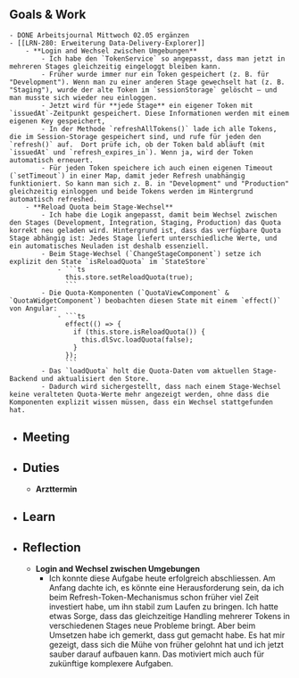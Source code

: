 ## Goals & Work
	- DONE Arbeitsjournal Mittwoch 02.05 ergänzen
	- [[LRN-280: Erweiterung Data-Delivery-Explorer]]
		- **Login and Wechsel zwischen Umgebungen**
			- Ich habe den `TokenService` so angepasst, dass man jetzt in mehreren Stages gleichzeitig eingeloggt bleiben kann.
			- Früher wurde immer nur ein Token gespeichert (z. B. für "Development"). Wenn man zu einer anderen Stage gewechselt hat (z. B. "Staging"), wurde der alte Token im `sessionStorage` gelöscht – und man musste sich wieder neu einloggen.
			- Jetzt wird für **jede Stage** ein eigener Token mit `issuedAt`-Zeitpunkt gespeichert. Diese Informationen werden mit einem eigenen Key gespeichert,
			- In der Methode `refreshAllTokens()` lade ich alle Tokens, die im Session-Storage gespeichert sind, und rufe für jeden den `refresh()` auf.  Dort prüfe ich, ob der Token bald abläuft (mit `issuedAt` und `refresh_expires_in`). Wenn ja, wird der Token automatisch erneuert.
			- Für jeden Token speichere ich auch einen eigenen Timeout (`setTimeout`) in einer Map, damit jeder Refresh unabhängig funktioniert. So kann man sich z. B. in "Development" und "Production" gleichzeitig einloggen und beide Tokens werden im Hintergrund automatisch refreshed.
		- **Reload Quota beim Stage-Wechsel**
			- Ich habe die Logik angepasst, damit beim Wechsel zwischen den Stages (Development, Integration, Staging, Production) das Quota korrekt neu geladen wird. Hintergrund ist, dass das verfügbare Quota Stage abhängig ist: Jedes Stage liefert unterschiedliche Werte, und ein automatisches Neuladen ist deshalb essenziell.
			- Beim Stage-Wechsel (`ChangeStageComponent`) setze ich explizit den State `isReloadQuota` im `StateStore`
				- ```ts
				  this.store.setReloadQuota(true);
				  ```
			- Die Quota-Komponenten (`QuotaViewComponent` & `QuotaWidgetComponent`) beobachten diesen State mit einem `effect()` von Angular:
				- ```ts
				  effect(() => {
				    if (this.store.isReloadQuota()) {
				      this.dlSvc.loadQuota(false);
				    }
				  });
				  ```
			- Das `loadQuota` holt die Quota-Daten vom aktuellen Stage-Backend und aktualisiert den Store.
			- Dadurch wird sichergestellt, dass nach einem Stage-Wechsel keine veralteten Quota-Werte mehr angezeigt werden, ohne dass die Komponenten explizit wissen müssen, dass ein Wechsel stattgefunden hat.
- ## Meeting
- ## Duties
	- **Arzttermin**
- ## Learn
- ## Reflection
	- **Login and Wechsel zwischen Umgebungen**
		- Ich konnte diese Aufgabe heute erfolgreich abschliessen. Am Anfang dachte ich, es könnte eine Herausforderung sein, da ich beim Refresh-Token-Mechanismus schon früher viel Zeit investiert habe, um ihn stabil zum Laufen zu bringen. Ich hatte etwas Sorge, dass das gleichzeitige Handling mehrerer Tokens in verschiedenen Stages neue Probleme bringt. Aber beim Umsetzen habe ich gemerkt, dass gut gemacht habe. Es hat mir gezeigt, dass sich die Mühe von früher gelohnt hat und ich jetzt sauber darauf aufbauen kann. Das motiviert mich auch für zukünftige komplexere Aufgaben.